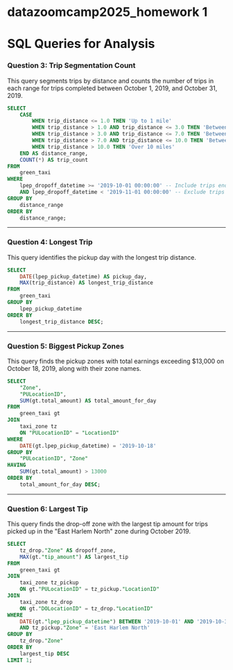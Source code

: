 # datazoomcamp2025_homework 1

# SQL Queries for Analysis

### **Question 3: Trip Segmentation Count**

This query segments trips by distance and counts the number of trips in each range for trips completed between October 1, 2019, and October 31, 2019.

```sql
SELECT 
    CASE
        WHEN trip_distance <= 1.0 THEN 'Up to 1 mile'
        WHEN trip_distance > 1.0 AND trip_distance <= 3.0 THEN 'Between 1 and 3 miles'
        WHEN trip_distance > 3.0 AND trip_distance <= 7.0 THEN 'Between 3 and 7 miles'
        WHEN trip_distance > 7.0 AND trip_distance <= 10.0 THEN 'Between 7 and 10 miles'
        WHEN trip_distance > 10.0 THEN 'Over 10 miles'
    END AS distance_range,
    COUNT(*) AS trip_count
FROM 
    green_taxi
WHERE 
    lpep_dropoff_datetime >= '2019-10-01 00:00:00' -- Include trips ending on or after October 1, 2019
    AND lpep_dropoff_datetime < '2019-11-01 00:00:00' -- Exclude trips ending on or after November 1, 2019
GROUP BY 
    distance_range
ORDER BY 
    distance_range;
```

---

### **Question 4: Longest Trip**

This query identifies the pickup day with the longest trip distance.

```sql
SELECT 
    DATE(lpep_pickup_datetime) AS pickup_day, 
    MAX(trip_distance) AS longest_trip_distance
FROM 
    green_taxi
GROUP BY 
    lpep_pickup_datetime
ORDER BY 
    longest_trip_distance DESC;
```

---

### **Question 5: Biggest Pickup Zones**

This query finds the pickup zones with total earnings exceeding $13,000 on October 18, 2019, along with their zone names.

```sql
SELECT 
    "Zone", 
    "PULocationID", 
    SUM(gt.total_amount) AS total_amount_for_day
FROM 
    green_taxi gt
JOIN 
    taxi_zone tz 
    ON "PULocationID" = "LocationID" 
WHERE 
    DATE(gt.lpep_pickup_datetime) = '2019-10-18' 
GROUP BY 
    "PULocationID", "Zone"
HAVING 
    SUM(gt.total_amount) > 13000 
ORDER BY 
    total_amount_for_day DESC;
```

---

### **Question 6: Largest Tip**

This query finds the drop-off zone with the largest tip amount for trips picked up in the "East Harlem North" zone during October 2019.

```sql
SELECT 
    tz_drop."Zone" AS dropoff_zone, 
    MAX(gt."tip_amount") AS largest_tip
FROM 
    green_taxi gt
JOIN 
    taxi_zone tz_pickup
    ON gt."PULocationID" = tz_pickup."LocationID"
JOIN 
    taxi_zone tz_drop
    ON gt."DOLocationID" = tz_drop."LocationID"
WHERE 
    DATE(gt."lpep_pickup_datetime") BETWEEN '2019-10-01' AND '2019-10-31'
    AND tz_pickup."Zone" = 'East Harlem North'
GROUP BY 
    tz_drop."Zone"
ORDER BY 
    largest_tip DESC
LIMIT 1;
```
